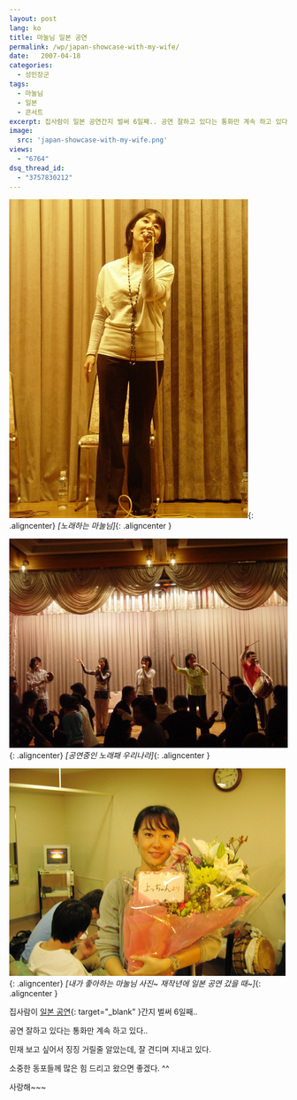 ```yaml
---
layout: post
lang: ko
title: 마눌님 일본 공연
permalink: /wp/japan-showcase-with-my-wife/
date:   2007-04-18
categories:
  - 성민장군
tags:
  - 마눌님
  - 일본
  - 콘서트
excerpt: 집사람이 일본 공연간지 벌써 6일째.. 공연 잘하고 있다는 통화만 계속 하고 있다.. 민재 보고 싶어서 징징 거릴줄 알았는데, 잘 견디며 지내고 있다. 소중한 동포들께 많은 힘 드리고 왔으면 좋겠다… ^^ 사랑해~~~ [...]
image:
  src: 'japan-showcase-with-my-wife.png'
views:
  - "6764"
dsq_thread_id:
  - "3757830212"
---
```


![노래하는 마눌님](/assets/img/2007/japan_showcase_01.jpg){: .aligncenter}
*[노래하는 마눌님]*{: .aligncenter }

![공연중인 노래패 우리나라](/assets/img/2007/japan_showcase_02.jpg){: .aligncenter}
*[공연중인 노래패 우리나라]*{: .aligncenter }

![내가 좋아하는 마눌님 사진~ 재작년에 일본 공연 갔을 때~](/assets/img/2007/japan_showcase_03.jpg){: .aligncenter}
*[내가 좋아하는 마눌님 사진~ 재작년에 일본 공연 갔을 때~]*{: .aligncenter }

집사람이 [일본 공연](//www.voiceofpeople.org/new/news_view.html?serial=69582){: target="_blank" }간지 벌써 6일째..
  
공연 잘하고 있다는 통화만 계속 하고 있다..
  
민재 보고 싶어서 징징 거릴줄 알았는데, 잘 견디며 지내고 있다.
  
소중한 동포들께 많은 힘 드리고 왔으면 좋겠다. ^^
  
사랑해~~~

